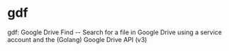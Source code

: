 # gdf
gdf: Google Drive Find -- Search for a file in Google Drive using a service account and the (Golang) Google Drive API (v3)
